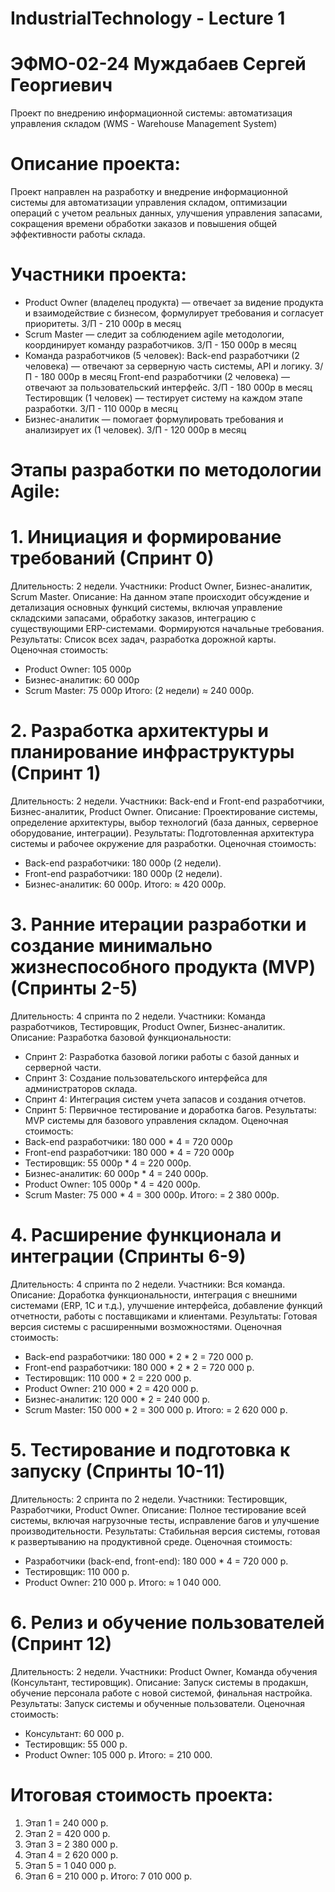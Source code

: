 # IndustrialTechnology - Lecture 1
# ЭФМО-02-24 Муждабаев Сергей Георгиевич
Проект по внедрению информационной системы: автоматизация управления складом (WMS - Warehouse Management System)

# Описание проекта:
Проект направлен на разработку и внедрение информационной системы для автоматизации управления складом, оптимизации операций с учетом реальных данных, улучшения управления запасами, сокращения времени обработки заказов и повышения общей эффективности работы склада.

# Участники проекта:
 - Product Owner (владелец продукта) — отвечает за видение продукта и взаимодействие с бизнесом, формулирует требования и согласует приоритеты. З/П - 210 000р в месяц
 - Scrum Master — следит за соблюдением agile методологии, координирует команду разработчиков. З/П - 150 000р в месяц
 - Команда разработчиков (5 человек):
  Back-end разработчики (2 человека) — отвечают за серверную часть системы, API и логику. З/П - 180 000р в месяц
  Front-end разработчики (2 человека) — отвечают за пользовательский интерфейс. З/П - 180 000р в месяц
  Тестировщик (1 человек) — тестирует систему на каждом этапе разработки. З/П - 110 000р в месяц
 - Бизнес-аналитик — помогает формулировать требования и анализирует их (1 человек). З/П - 120 000р в месяц

# Этапы разработки по методологии Agile:
# 1. Инициация и формирование требований (Спринт 0)
Длительность: 2 недели.
Участники: Product Owner, Бизнес-аналитик, Scrum Master.
Описание: На данном этапе происходит обсуждение и детализация основных функций системы, включая управление складскими запасами, обработку заказов, интеграцию с существующими ERP-системами. Формируются начальные требования.
Результаты: Список всех задач, разработка дорожной карты.
Оценочная стоимость:
- Product Owner: 105 000р
- Бизнес-аналитик: 60 000р
- Scrum Master: 75 000р
Итого: (2 недели) ≈ 240 000р.

# 2. Разработка архитектуры и планирование инфраструктуры (Спринт 1)
Длительность: 2 недели.
Участники: Back-end и Front-end разработчики, Бизнес-аналитик, Product Owner.
Описание: Проектирование системы, определение архитектуры, выбор технологий (база данных, серверное оборудование, интеграции).
Результаты: Подготовленная архитектура системы и рабочее окружение для разработки.
Оценочная стоимость:
- Back-end разработчики: 180 000р (2 недели).
- Front-end разработчики: 180 000р (2 недели).
- Бизнес-аналитик: 60 000р.
Итого: ≈ 420 000р.

# 3. Ранние итерации разработки и создание минимально жизнеспособного продукта (MVP) (Спринты 2-5)
Длительность: 4 спринта по 2 недели.
Участники: Команда разработчиков, Тестировщик, Product Owner, Бизнес-аналитик.
Описание: Разработка базовой функциональности:
- Спринт 2: Разработка базовой логики работы с базой данных и серверной части.
- Спринт 3: Создание пользовательского интерфейса для администраторов склада.
- Спринт 4: Интеграция систем учета запасов и создания отчетов.
- Спринт 5: Первичное тестирование и доработка багов.
Результаты: MVP системы для базового управления складом.
Оценочная стоимость:
- Back-end разработчики: 180 000 * 4 = 720 000р
- Front-end разработчики: 180 000 * 4 = 720 000р
- Тестировщик: 55 000р * 4 = 220 000р.
- Бизнес-аналитик: 60 000р * 4 = 240 000р.
- Product Owner: 105 000р * 4 = 420 000р.
- Scrum Master: 75 000 * 4 = 300 000р.
Итого: = 2 380 000р.

# 4. Расширение функционала и интеграции (Спринты 6-9)
Длительность: 4 спринта по 2 недели.
Участники: Вся команда.
Описание: Доработка функциональности, интеграция с внешними системами (ERP, 1C и т.д.), улучшение интерфейса, добавление функций отчетности, работы с поставщиками и клиентами.
Результаты: Готовая версия системы с расширенными возможностями.
Оценочная стоимость:
- Back-end разработчики: 180 000 * 2 * 2 = 720 000 р.
- Front-end разработчики: 180 000 * 2 * 2 = 720 000 р.
- Тестировщик: 110 000 * 2 = 220 000 р. 
- Product Owner: 210 000 * 2 = 420 000 р.
- Бизнес-аналитик: 120 000 * 2 = 240 000 р.
- Scrum Master: 150 000 * 2 = 300 000 р.
Итого: = 2 620 000 р.

# 5. Тестирование и подготовка к запуску (Спринты 10-11)
Длительность: 2 спринта по 2 недели.
Участники: Тестировщик, Разработчики, Product Owner.
Описание: Полное тестирование всей системы, включая нагрузочные тесты, исправление багов и улучшение производительности.
Результаты: Стабильная версия системы, готовая к развертыванию на продуктивной среде.
Оценочная стоимость:
- Разработчики (back-end, front-end): 180 000 * 4 = 720 000 р.
- Тестировщик: 110 000 р.
- Product Owner: 210 000 р.
Итого: ≈ 1 040 000.

# 6. Релиз и обучение пользователей (Спринт 12)
Длительность: 2 недели.
Участники: Product Owner, Команда обучения (Консультант, тестировщик).
Описание: Запуск системы в продакшн, обучение персонала работе с новой системой, финальная настройка.
Результаты: Запуск системы и обученные пользователи.
Оценочная стоимость:
- Консультант: 60 000 р.
- Тестировщик: 55 000 р.
- Product Owner: 105 000 р.
Итого: = 210 000.

# Итоговая стоимость проекта:
1. Этап 1 = 240 000 р.
2. Этап 2 = 420 000 р.
3. Этап 3 = 2 380 000 р.
4. Этап 4 = 2 620 000 р.
5. Этап 5 = 1 040 000 р.
6. Этап 6 = 210 000 р.
Итого:  7 010 000 р.
